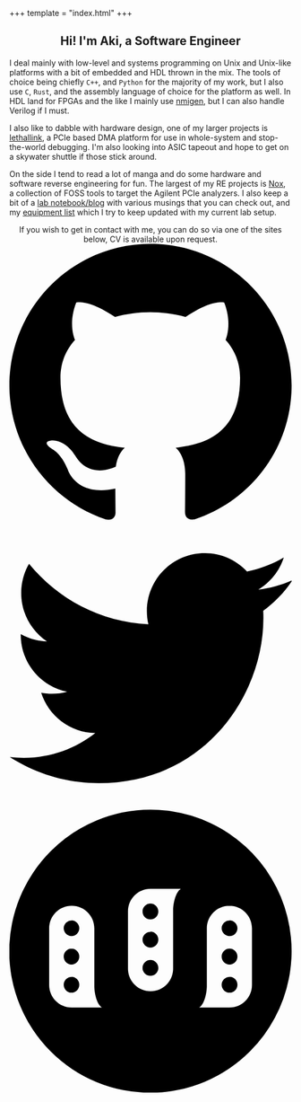 +++
template = "index.html"
+++

<center><h2>Hi! I'm Aki, a Software Engineer</h2></center>

I deal mainly with low-level and systems programming on Unix and Unix-like platforms with a bit of embedded and HDL thrown in the mix. The tools of choice being chiefly `C++`, and `Python` for the majority of my work, but I also use `C`, `Rust`, and the assembly language of choice for the platform as well. In HDL land for FPGAs and the like I mainly use [nmigen](https://github.com/nmigen/nmigen), but I can also handle Verilog if I must.

I also like to dabble with hardware design, one of my larger projects is [lethallink](https://github.com/lethalbit/lethallink), a PCIe based DMA platform for use in whole-system and stop-the-world debugging. I'm also looking into ASIC tapeout and hope to get on a skywater shuttle if those stick around.


On the side I tend to read a lot of manga and do some hardware and software reverse engineering for fun. The largest of my RE projects is [Nox](https://github.com/lethalbit/Nox), a collection of FOSS tools to target the Agilent PCIe analyzers. I also keep a bit of a [lab notebook/blog](/blog) with various musings that you can check out, and my [equipment list](/equipment) which I try to keep updated with my current lab setup.

<center>If you wish to get in contact with me, you can do so via one of the sites below, CV is available upon request.</center>
<div class="home-links">
	<span class="link">
		<a title="See my work on Github" href="https://github.com/lethalbit" class="github">
			<svg viewBox="0 0 16 16" xmlns="http://www.w3.org/2000/svg" fill-rule="evenodd" clip-rule="evenodd" stroke-linejoin="round" stroke-miterlimit="1.414">
				<path d="M8 0C3.58 0 0 3.582 0 8c0 3.535 2.292 6.533 5.47 7.59.4.075.547-.172.547-.385 0-.19-.007-.693-.01-1.36-2.226.483-2.695-1.073-2.695-1.073-.364-.924-.89-1.17-.89-1.17-.725-.496.056-.486.056-.486.803.056 1.225.824 1.225.824.714 1.223 1.873.87 2.33.665.072-.517.278-.87.507-1.07-1.777-.2-3.644-.888-3.644-3.953 0-.873.31-1.587.823-2.147-.09-.202-.36-1.015.07-2.117 0 0 .67-.215 2.2.82.64-.178 1.32-.266 2-.27.68.004 1.36.092 2 .27 1.52-1.035 2.19-.82 2.19-.82.43 1.102.16 1.915.08 2.117.51.56.82 1.274.82 2.147 0 3.073-1.87 3.75-3.65 3.947.28.24.54.73.54 1.48 0 1.07-.01 1.93-.01 2.19 0 .21.14.46.55.38C13.71 14.53 16 11.53 16 8c0-4.418-3.582-8-8-8"></path>
			</svg>
		</a>
	</span>
	<span class="link">
		<a title="Follow me on Twitter" href="https://twitter.com/lethalbit" class="twitter">
			<svg viewBox="0 0 16 16" xmlns="http://www.w3.org/2000/svg" fill-rule="evenodd" clip-rule="evenodd" stroke-linejoin="round" stroke-miterlimit="1.414">
				<path d="M16 3.038c-.59.26-1.22.437-1.885.517.677-.407 1.198-1.05 1.443-1.816-.634.37-1.337.64-2.085.79-.598-.64-1.45-1.04-2.396-1.04-1.812 0-3.282 1.47-3.282 3.28 0 .26.03.51.085.75-2.728-.13-5.147-1.44-6.766-3.42C.83 2.58.67 3.14.67 3.75c0 1.14.58 2.143 1.46 2.732-.538-.017-1.045-.165-1.487-.41v.04c0 1.59 1.13 2.918 2.633 3.22-.276.074-.566.114-.865.114-.21 0-.41-.02-.61-.058.42 1.304 1.63 2.253 3.07 2.28-1.12.88-2.54 1.404-4.07 1.404-.26 0-.52-.015-.78-.045 1.46.93 3.18 1.474 5.04 1.474 6.04 0 9.34-5 9.34-9.33 0-.14 0-.28-.01-.42.64-.46 1.2-1.04 1.64-1.7z" fill-rule="nonzero"></path>
			</svg>
		</a>
	</span>
	<span class="link">
		<a rel="me" title="Follow me on Misskey" href="https://gensoukyou.jp.net/@lethalbit" class="mastodon">
			<svg xmlns="http://www.w3.org/2000/svg" viewBox="0 0 16 16">
				<path d="M8.004 0A7.996 7.996 0 0 0 2.35 2.342 7.996 7.996 0 1 0 13.658 13.65 7.996 7.996 0 0 0 8.004 0zm0 4.478h1.712c-.305.215-.42.816-.433 1.18v3.33c0 .71-.57 1.28-1.28 1.28-.71 0-1.28-.57-1.28-1.28v-3.23c0-.71.57-1.28 1.28-1.28zm-.008.832c-.247 0-.448.2-.448.448 0 .247.2.448.448.448.247 0 .448-.2.448-.448 0-.247-.2-.448-.448-.448zm-4.462.126c.708 0 1.28.57 1.28 1.28v3.296c.014.366.128.967.433 1.18H3.534c-.71 0-1.28-.57-1.28-1.278V6.716c0-.71.57-1.28 1.28-1.28zm8.94 0c.71 0 1.28.57 1.28 1.28v3.198c0 .71-.57 1.28-1.28 1.28h-1.712c.305-.215.42-.816.433-1.182V6.716c0-.71.57-1.28 1.28-1.28zm-8.947.833c-.248 0-.448.2-.448.44s.2.444.44.444.444-.2.444-.447-.2-.448-.447-.448zm8.955 0c-.247 0-.448.2-.448.44s.2.444.448.444c.247 0 .448-.2.448-.447s-.2-.448-.448-.448zm-4.486.64c-.247 0-.448.2-.448.44s.2.45.448.45c.247 0 .448-.2.448-.45s-.2-.45-.448-.45zm-4.47.95c-.247 0-.447.2-.447.45s.2.45.44.45.444-.2.444-.45-.2-.45-.447-.45zm8.956 0c-.247 0-.448.2-.448.45s.2.45.448.45c.247 0 .448-.2.448-.45s-.2-.45-.448-.45zm-4.486.64c-.247 0-.448.2-.448.45s.2.45.448.45c.247 0 .448-.2.448-.45s-.2-.45-.448-.45zm-4.47.96c-.247 0-.447.2-.447.444s.2.45.44.45.444-.2.444-.45-.2-.447-.447-.447zm8.956 0c-.247 0-.448.2-.448.444s.2.45.448.45c.247 0 .448-.2.448-.45s-.2-.447-.448-.447z"></path>
			</svg>
		</a>
	</span>
</div>

